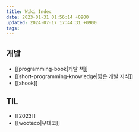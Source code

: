 ```yaml
---
title: Wiki Index
date: 2023-01-31 01:56:14 +0900
updated: 2024-07-17 17:44:31 +0900
tags: 
---
```


## 개발

  * [[programming-book|개발 책]]
  * [[short-programming-knowledge|짧은 개발 지식]]
  * [[shook]]
  
## TIL

  * [[2023]]
  * [[wooteco|우테코]]

